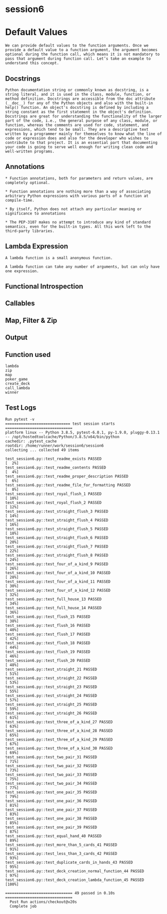 # session6

# Default Values
	We can provide default values to the function arguments. Once we provide a default value to a function argument, the argument becomes optional during the function call, which means it is not mandatory to pass that argument during function call. Let’s take an example to understand this concept.

## Docstrings 
	Python documentation string or commonly known as docstring, is a string literal, and it is used in the class, module, function, or method definition. Docstrings are accessible from the doc attribute (__doc__) for any of the Python objects and also with the built-in help() function. An object's docstring is defined by including a string constant as the first statement in the object's definition.
    Docstrings are great for understanding the functionality of the larger part of the code, i.e., the general purpose of any class, module, or function, whereas the comments are used for code, statement, and expressions, which tend to be small. They are a descriptive text written by a programmer mainly for themselves to know what the line of code or expression does and also for the developer who wishes to contribute to that project. It is an essential part that documenting your code is going to serve well enough for writing clean code and well-written programs.

## Annotations
	* Function annotations, both for parameters and return values, are completely optional.

	* Function annotations are nothing more than a way of associating arbitrary Python expressions with various parts of a function at compile-time.

	* By itself, Python does not attach any particular meaning or significance to annotations

	* The PEP-3107 makes no attempt to introduce any kind of standard semantics, even for the built-in types. All this work left to the third-party libraries.

## Lambda Expression
	A lambda function is a small anonymous function.

	A lambda function can take any number of arguments, but can only have one expression.


## Functional Introspection


## Callables

## Map, Filter & Zip

## Output


## Function used
    lambda
    zip
    map
    poker_game
    create_deck
    call_lambda
    winner

## Test Logs

```st with pytest1s
Run pytest -v
============================= test session starts ==============================
platform linux -- Python 3.8.5, pytest-6.0.1, py-1.9.0, pluggy-0.13.1 -- /opt/hostedtoolcache/Python/3.8.5/x64/bin/python
cachedir: .pytest_cache
rootdir: /home/runner/work/session6/session6
collecting ... collected 49 items

test_session6.py::test_readme_exists PASSED                              [  2%]
test_session6.py::test_readme_contents PASSED                            [  4%]
test_session6.py::test_readme_proper_description PASSED                  [  6%]
test_session6.py::test_readme_file_for_formatting PASSED                 [  8%]
test_session6.py::test_royal_flush_1 PASSED                              [ 10%]
test_session6.py::test_royal_flush_2 PASSED                              [ 12%]
test_session6.py::test_straight_flush_3 PASSED                           [ 14%]
test_session6.py::test_straight_flush_4 PASSED                           [ 16%]
test_session6.py::test_straight_flush_5 PASSED                           [ 18%]
test_session6.py::test_straight_flush_6 PASSED                           [ 20%]
test_session6.py::test_straight_flush_7 PASSED                           [ 22%]
test_session6.py::test_straight_flush_8 PASSED                           [ 24%]
test_session6.py::test_four_of_a_kind_9 PASSED                           [ 26%]
test_session6.py::test_four_of_a_kind_10 PASSED                          [ 28%]
test_session6.py::test_four_of_a_kind_11 PASSED                          [ 30%]
test_session6.py::test_four_of_a_kind_12 PASSED                          [ 32%]
test_session6.py::test_full_house_13 PASSED                              [ 34%]
test_session6.py::test_full_house_14 PASSED                              [ 36%]
test_session6.py::test_flush_15 PASSED                                   [ 38%]
test_session6.py::test_flush_16 PASSED                                   [ 40%]
test_session6.py::test_flush_17 PASSED                                   [ 42%]
test_session6.py::test_flush_18 PASSED                                   [ 44%]
test_session6.py::test_flush_19 PASSED                                   [ 46%]
test_session6.py::test_flush_20 PASSED                                   [ 48%]
test_session6.py::test_straight_21 PASSED                                [ 51%]
test_session6.py::test_straight_22 PASSED                                [ 53%]
test_session6.py::test_straight_23 PASSED                                [ 55%]
test_session6.py::test_straight_24 PASSED                                [ 57%]
test_session6.py::test_straight_25 PASSED                                [ 59%]
test_session6.py::test_straight_26 PASSED                                [ 61%]
test_session6.py::test_three_of_a_kind_27 PASSED                         [ 63%]
test_session6.py::test_three_of_a_kind_28 PASSED                         [ 65%]
test_session6.py::test_three_of_a_kind_29 PASSED                         [ 67%]
test_session6.py::test_three_of_a_kind_30 PASSED                         [ 69%]
test_session6.py::test_two_pair_31 PASSED                                [ 71%]
test_session6.py::test_two_pair_32 PASSED                                [ 73%]
test_session6.py::test_two_pair_33 PASSED                                [ 75%]
test_session6.py::test_two_pair_34 PASSED                                [ 77%]
test_session6.py::test_one_pair_35 PASSED                                [ 79%]
test_session6.py::test_one_pair_36 PASSED                                [ 81%]
test_session6.py::test_one_pair_37 PASSED                                [ 83%]
test_session6.py::test_one_pair_38 PASSED                                [ 85%]
test_session6.py::test_one_pair_39 PASSED                                [ 87%]
test_session6.py::test_equal_hand_40 PASSED                              [ 89%]
test_session6.py::test_more_than_5_cards_41 PASSED                       [ 91%]
test_session6.py::test_less_than_3_cards_42 PASSED                       [ 93%]
test_session6.py::test_duplicate_cards_in_hands_43 PASSED                [ 95%]
test_session6.py::test_deck_creation_normal_function_44 PASSED           [ 97%]
test_session6.py::test_deck_creation_lambda_function_45 PASSED           [100%]

============================== 49 passed in 0.10s ==============================
  Post Run actions/checkout@v20s
  Complete job
 ```
